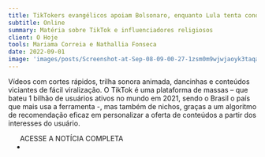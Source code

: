 ```yaml
---
title: TikTokers evangélicos apoiam Bolsonaro, enquanto Lula tenta conquistar jovens cristãos
subtitle: Online
summary: Matéria sobre TikTok e influenciadores religiosos
client: O Hoje
tools: Mariama Correia e Nathallia Fonseca
date: 2022-09-01
image: 'images/posts/Screenshot-at-Sep-08-09-00-27-1zsm0m9wjwjaoyk3taqat3l26y2lyk2yzyvzwdsosbc4.png'
---
```


Vídeos com cortes rápidos, trilha sonora animada, dancinhas e conteúdos viciantes de fácil viralização. O TikTok é uma plataforma de massas – que bateu 1 bilhão de usuários ativos no mundo em 2021, sendo o Brasil o país que mais usa a ferramenta -, mas também de nichos, graças a um algoritmo de recomendação eficaz em personalizar a oferta de conteúdos a partir dos interesses do usuário.

<div class="post__share"><ul class="share__list list-reset">ACESSE A NOTÍCIA COMPLETA<li class="share__item" style="margin-left: 10px"><a class="share__link share__facebook" style="background: #fa5657" href="https://ohoje.com/noticia/politica/n/1433567/t/tiktokers-evangelicos-apoiam-bolsonaro-enquanto-lula-tenta-conquistar-jovens-cristaos/ 
onclick=window.open(this.href, 'pop-up', 'left=20,top=20,width=500,height=500,toolbar=1,resizable=0'); return false;" title="Link" rel="nofollow"><i class="fa-solid fa-link"></i></a></li></ul></div>
<!-- <div class="gallery-box"><div class="gallery"><img src="/clipping/images/example-1.jpg" loading="lazy" alt="Project"><img src="/clipping/images/example-2.jpg" loading="lazy" alt="Project"></div><em>Gallery / <a href="https://www.freepik.com/" target="_blank">Freepic</a></em></div> -->
